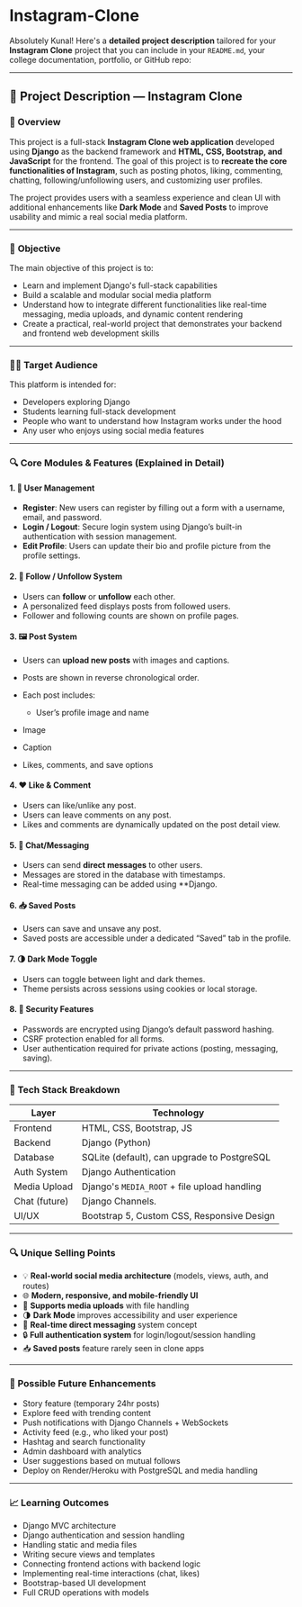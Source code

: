 # Instagram-Clone
Absolutely Kunal! Here's a **detailed project description** tailored for your **Instagram Clone** project that you can include in your `README.md`, your college documentation, portfolio, or GitHub repo:

---

## 📘 **Project Description — Instagram Clone**

### 🧩 Overview

This project is a full-stack **Instagram Clone web application** developed using **Django** as the backend framework and **HTML, CSS, Bootstrap, and JavaScript** for the frontend. The goal of this project is to **recreate the core functionalities of Instagram**, such as posting photos, liking, commenting, chatting, following/unfollowing users, and customizing user profiles.

The project provides users with a seamless experience and clean UI with additional enhancements like **Dark Mode** and **Saved Posts** to improve usability and mimic a real social media platform.

---

### 🎯 **Objective**

The main objective of this project is to:

* Learn and implement Django's full-stack capabilities
* Build a scalable and modular social media platform
* Understand how to integrate different functionalities like real-time messaging, media uploads, and dynamic content rendering
* Create a practical, real-world project that demonstrates your backend and frontend web development skills

---

### 🧑‍💻 **Target Audience**

This platform is intended for:

* Developers exploring Django
* Students learning full-stack development
* People who want to understand how Instagram works under the hood
* Any user who enjoys using social media features

---

### 🔍 Core Modules & Features (Explained in Detail)

#### 1. 👥 **User Management**

* **Register**: New users can register by filling out a form with a username, email, and password.
* **Login / Logout**: Secure login system using Django’s built-in authentication with session management.
* **Edit Profile**: Users can update their bio and profile picture from the profile settings.

#### 2. 🔔 **Follow / Unfollow System**

* Users can **follow** or **unfollow** each other.
* A personalized feed displays posts from followed users.
* Follower and following counts are shown on profile pages.

#### 3. 🖼️ **Post System**

* Users can **upload new posts** with images and captions.
* Posts are shown in reverse chronological order.
* Each post includes:

  * User’s profile image and name
 * Image
  * Caption
  * Likes, comments, and save options

#### 4. ❤️ **Like & Comment**

* Users can like/unlike any post.
* Users can leave comments on any post.
* Likes and comments are dynamically updated on the post detail view.

#### 5. 💬 **Chat/Messaging**

* Users can send **direct messages** to other users.
* Messages are stored in the database with timestamps.
* Real-time messaging can be added using **Django.

#### 6. 📥 **Saved Posts**

* Users can save and unsave any post.
* Saved posts are accessible under a dedicated “Saved” tab in the profile.

#### 7. 🌗 **Dark Mode Toggle**

* Users can toggle between light and dark themes.
* Theme persists across sessions using cookies or local storage.

#### 8. 🔐 **Security Features**

* Passwords are encrypted using Django’s default password hashing.
* CSRF protection enabled for all forms.
* User authentication required for private actions (posting, messaging, saving).

---

### 🧰 Tech Stack Breakdown

| Layer         | Technology                                   |
| ------------- | -------------------------------------------- |
| Frontend      | HTML, CSS, Bootstrap, JS                     |
| Backend       | Django (Python)                              |
| Database      | SQLite (default), can upgrade to PostgreSQL  |
| Auth System   | Django Authentication                        |
| Media Upload  | Django's `MEDIA_ROOT` + file upload handling |
| Chat (future) | Django Channels.
| UI/UX         | Bootstrap 5, Custom CSS, Responsive Design   |

---

### 🔍 Unique Selling Points

* 💡 **Real-world social media architecture** (models, views, auth, and routes)
* 🌐 **Modern, responsive, and mobile-friendly UI**
* 📸 **Supports media uploads** with file handling
* 🌗 **Dark Mode** improves accessibility and user experience
* 💬 **Real-time direct messaging** system concept
* 🔒 **Full authentication system** for login/logout/session handling
* 📥 **Saved posts** feature rarely seen in clone apps

---

### 🔮 Possible Future Enhancements

* Story feature (temporary 24hr posts)
* Explore feed with trending content
* Push notifications with Django Channels + WebSockets
* Activity feed (e.g., who liked your post)
* Hashtag and search functionality
* Admin dashboard with analytics
* User suggestions based on mutual follows
* Deploy on Render/Heroku with PostgreSQL and media handling

---

### 📈 Learning Outcomes

* Django MVC architecture
* Django authentication and session handling
* Handling static and media files
* Writing secure views and templates
* Connecting frontend actions with backend logic
* Implementing real-time interactions (chat, likes)
* Bootstrap-based UI development
* Full CRUD operations with models


